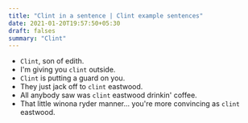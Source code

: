 ```yaml
---
title: "Clint in a sentence | Clint example sentences"
date: 2021-01-20T19:57:50+05:30
draft: falses
summary: "Clint"
---
```

- `Clint`, son of edith.
- I'm giving you `clint` outside.
- `Clint` is putting a guard on you.
- They just jack off to `clint` eastwood.
- All anybody saw was `clint` eastwood drinkin' coffee.
- That little winona ryder manner... you're more convincing as `clint` eastwood.
                 
